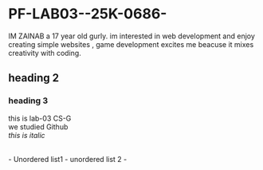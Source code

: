 # PF-LAB03--25K-0686-
IM ZAINAB  a 17 year old gurly. im interested in web development and enjoy creating simple websites , game development excites me beacuse it mixes creativity  with coding. 
## heading 2
### heading 3

this is lab-03 CS-G
<br/>
we studied Github
<br/>
_this is italic_

<br/>
- Unordered list1
- unordered list 2
- 

